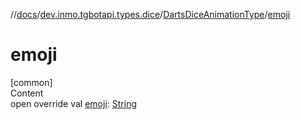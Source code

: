 //[docs](../../../index.md)/[dev.inmo.tgbotapi.types.dice](../index.md)/[DartsDiceAnimationType](index.md)/[emoji](emoji.md)



# emoji  
[common]  
Content  
open override val [emoji](emoji.md): [String](https://kotlinlang.org/api/latest/jvm/stdlib/kotlin/-string/index.html)  



